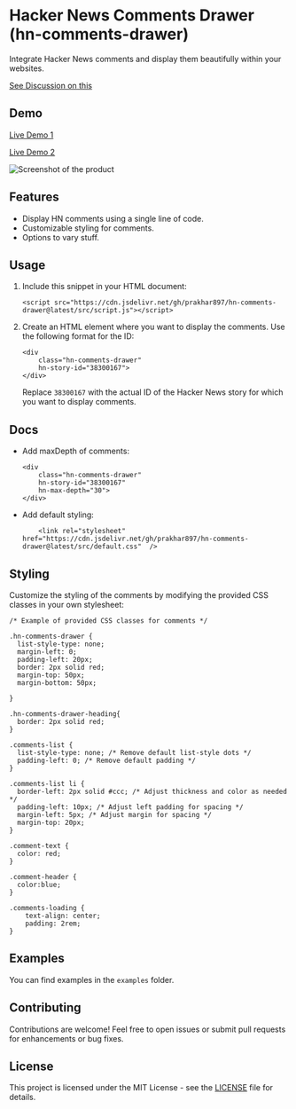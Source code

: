 # Hacker News Comments Drawer (hn-comments-drawer)

Integrate Hacker News comments and display them beautifully within your websites.

[See Discussion on this](https://news.ycombinator.com/item?id=38597301)

## Demo

[Live Demo 1](https://prakgupta.com/misc/hn-comments-drawer-demo)

[Live Demo 2](https://prakgupta.com/blog/moving_away_from_substack)

![Screenshot of the product](https://raw.githubusercontent.com/prakhar897/hn-comments-drawer/main/screenshot.png)

## Features

-   Display HN comments using a single line of code.
-   Customizable styling for comments.
-   Options to vary stuff.

## Usage

1.  Include this snippet in your HTML document:

    `<script src="https://cdn.jsdelivr.net/gh/prakhar897/hn-comments-drawer@latest/src/script.js"></script>`

2.  Create an HTML element where you want to display the comments. Use the following format for the ID:

        <div
            class="hn-comments-drawer"
            hn-story-id="38300167">
        </div>

    Replace `38300167` with the actual ID of the Hacker News story for which you want to display comments.

## Docs

-   Add maxDepth of comments:

        <div
            class="hn-comments-drawer"
            hn-story-id="38300167"
            hn-max-depth="30">
        </div>

-   Add default styling:

       		<link rel="stylesheet" href="https://cdn.jsdelivr.net/gh/prakhar897/hn-comments-drawer@latest/src/default.css"  />

## Styling

Customize the styling of the comments by modifying the provided CSS classes in your own stylesheet:

    /* Example of provided CSS classes for comments */

    .hn-comments-drawer {
      list-style-type: none;
      margin-left: 0;
      padding-left: 20px;
      border: 2px solid red;
      margin-top: 50px;
      margin-bottom: 50px;

    }

    .hn-comments-drawer-heading{
      border: 2px solid red;
    }

    .comments-list {
      list-style-type: none; /* Remove default list-style dots */
      padding-left: 0; /* Remove default padding */
    }

    .comments-list li {
      border-left: 2px solid #ccc; /* Adjust thickness and color as needed */
      padding-left: 10px; /* Adjust left padding for spacing */
      margin-left: 5px; /* Adjust margin for spacing */
      margin-top: 20px;
    }

    .comment-text {
      color: red;
    }

    .comment-header {
      color:blue;
    }

    .comments-loading {
    	text-align: center;
    	padding: 2rem;
    }

## Examples

You can find examples in the `examples` folder.

## Contributing

Contributions are welcome! Feel free to open issues or submit pull requests for enhancements or bug fixes.

## License

This project is licensed under the MIT License - see the [LICENSE](https://github.com/prakhar897/hn-comments-drawer/LICENSE) file for details.
